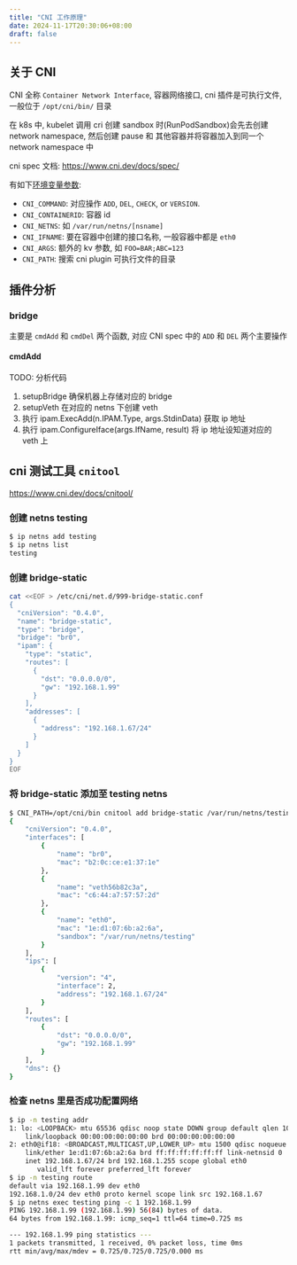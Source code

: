 ```yaml
---
title: "CNI 工作原理"
date: 2024-11-17T20:30:06+08:00
draft: false
---
```


## 关于 CNI

CNI 全称 `Container Network Interface`, 容器网络接口, cni 插件是可执行文件, 一般位于 `/opt/cni/bin/` 目录

在 k8s 中, kubelet 调用 cri 创建 sandbox 时(RunPodSandbox)会先去创建 network namespace, 然后创建 pause 和 其他容器并将容器加入到同一个 network namespace 中

cni spec 文档: https://www.cni.dev/docs/spec/

有如下[环境变量参数](https://www.cni.dev/docs/spec/#parameters):

- `CNI_COMMAND`: 对应操作 `ADD`, `DEL`, `CHECK`, or `VERSION`.
- `CNI_CONTAINERID`: 容器 id
- `CNI_NETNS`: 如 `/var/run/netns/[nsname]`
- `CNI_IFNAME`: 要在容器中创建的接口名称, 一般容器中都是 `eth0`
- `CNI_ARGS`: 额外的 kv 参数, 如 `FOO=BAR;ABC=123`
- `CNI_PATH`: 搜索 cni plugin 可执行文件的目录

## 插件分析

### bridge

主要是 `cmdAdd` 和 `cmdDel` 两个函数, 对应 CNI spec 中的 `ADD` 和 `DEL` 两个主要操作

#### cmdAdd

TODO: 分析代码

1. setupBridge 确保机器上存储对应的 bridge
2. setupVeth 在对应的 netns 下创建 veth
3. 执行 ipam.ExecAdd(n.IPAM.Type, args.StdinData) 获取 ip 地址
4. 执行 ipam.ConfigureIface(args.IfName, result) 将 ip 地址设知道对应的 veth 上


## cni 测试工具 `cnitool`

https://www.cni.dev/docs/cnitool/

### 创建 netns testing

```bash
$ ip netns add testing
$ ip netns list
testing
```

### 创建 bridge-static

```bash
cat <<EOF > /etc/cni/net.d/999-bridge-static.conf
{
  "cniVersion": "0.4.0",
  "name": "bridge-static",
  "type": "bridge",
  "bridge": "br0",
  "ipam": {
    "type": "static",
    "routes": [
      {
        "dst": "0.0.0.0/0",
        "gw": "192.168.1.99"
      }
    ],
    "addresses": [
      {
        "address": "192.168.1.67/24"
      }
    ]
  }
}
EOF
```

### 将 bridge-static 添加至 testing netns

```bash
$ CNI_PATH=/opt/cni/bin cnitool add bridge-static /var/run/netns/testing
{
    "cniVersion": "0.4.0",
    "interfaces": [
        {
            "name": "br0",
            "mac": "b2:0c:ce:e1:37:1e"
        },
        {
            "name": "veth56b82c3a",
            "mac": "c6:44:a7:57:57:2d"
        },
        {
            "name": "eth0",
            "mac": "1e:d1:07:6b:a2:6a",
            "sandbox": "/var/run/netns/testing"
        }
    ],
    "ips": [
        {
            "version": "4",
            "interface": 2,
            "address": "192.168.1.67/24"
        }
    ],
    "routes": [
        {
            "dst": "0.0.0.0/0",
            "gw": "192.168.1.99"
        }
    ],
    "dns": {}
}
```

### 检查 netns 里是否成功配置网络

```bash
$ ip -n testing addr
1: lo: <LOOPBACK> mtu 65536 qdisc noop state DOWN group default qlen 1000
    link/loopback 00:00:00:00:00:00 brd 00:00:00:00:00:00
2: eth0@if18: <BROADCAST,MULTICAST,UP,LOWER_UP> mtu 1500 qdisc noqueue state UP group default
    link/ether 1e:d1:07:6b:a2:6a brd ff:ff:ff:ff:ff:ff link-netnsid 0
    inet 192.168.1.67/24 brd 192.168.1.255 scope global eth0
       valid_lft forever preferred_lft forever
$ ip -n testing route
default via 192.168.1.99 dev eth0
192.168.1.0/24 dev eth0 proto kernel scope link src 192.168.1.67
$ ip netns exec testing ping -c 1 192.168.1.99
PING 192.168.1.99 (192.168.1.99) 56(84) bytes of data.
64 bytes from 192.168.1.99: icmp_seq=1 ttl=64 time=0.725 ms

--- 192.168.1.99 ping statistics ---
1 packets transmitted, 1 received, 0% packet loss, time 0ms
rtt min/avg/max/mdev = 0.725/0.725/0.725/0.000 ms
```